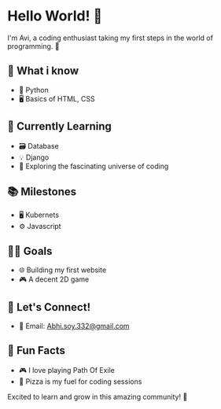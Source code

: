 # Hello World! 👋

I'm Avi, a coding enthusiast taking my first steps in the world of programming. 🚀
## 🏅 What i know
- 🐍 Python
- 🖥️ Basics of HTML, CSS
  
## 🌱 Currently Learning
- 🗃️ Database
- 💡 Django
- 🚀 Exploring the fascinating universe of coding

## 📚 Milestones
- 🖥️ Kubernets
- ⚙️ Javascript
  
## 👩‍💻 Goals
- 🌐 Building my first website
- 🎮 A decent 2D game

## 🤝 Let's Connect!
- 📧 Email: Abhi.soy.332@gmail.com

## 🌈 Fun Facts
- 🎮 I love playing Path Of Exile
- 🍕 Pizza is my fuel for coding sessions

Excited to learn and grow in this amazing community! 🚀
